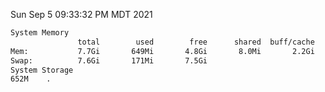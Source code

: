 Sun Sep  5 09:33:32 PM MDT 2021
```bash
System Memory
               total        used        free      shared  buff/cache   available
Mem:           7.7Gi       649Mi       4.8Gi       8.0Mi       2.2Gi       6.7Gi
Swap:          7.6Gi       171Mi       7.5Gi
System Storage
652M	.
```
